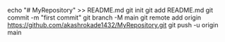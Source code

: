 echo "# MyRepository" >> README.md
git init
git add README.md
git commit -m "first commit"
git branch -M main
git remote add origin https://github.com/akashrokade1432/MyRepository.git
git push -u origin main
